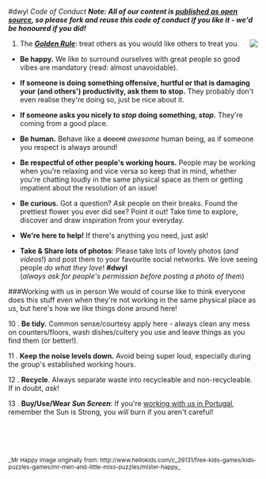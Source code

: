 #dwyl _Code of Conduct_
_**Note: All of our content is [published as open source](https://github.com/dwyl/intellectual-property), so please fork and reuse this code of conduct if you like it - we'd be honoured if you did!**_

<img align="right" src="https://cloud.githubusercontent.com/assets/4185328/18620097/e2cf51e2-7e03-11e6-8a66-9fce1d709fc6.jpg"/>


1. The [***Golden Rule***](https://en.wikipedia.org/wiki/Golden_Rule): treat others as you would like others to treat you.

+ **Be happy.** We like to surround ourselves with great people so good vibes are mandatory (read: almost unavoidable).

+ **If someone is doing something offensive, hurtful or that is damaging your (and others') productivity, ask them to stop.** They probably don't even realise they're doing so, just be nice about it.

+ **If someone asks you nicely to _stop_ doing something, _stop_.** They're coming from a good place.

+ **Be human.** Behave like a ~~decent~~ *awesome* human being, as if someone you respect is always around! 

+ **Be respectful of other people's working hours.** People may be working when you're relaxing and vice versa so keep that in mind, whether you're chatting loudly in the same physical space as them or getting impatient about the resolution of an issue!

+ **Be curious.** Got a question? *Ask* people on their breaks. Found the prettiest flower you ever did see? Point it out! Take time to explore, discover and draw inspiration from your everyday.

+ **We're here to help!** If there's anything you need, just ask!

+ **Take & Share lots of photos**: Please take lots of lovely photos (*and videos*!) and post them to your favourite social networks. We love seeing people _do what they love_! **#dwyl**    
(*always ask for people's permission before posting a photo of them*)

###Working with us in person
We would of course like to think everyone does this stuff even when they're not working in the same physical place as us, but here's how we like things done around here!

10 . **Be tidy.** Common sense/courtesy apply here - always clean any mess on counters/floors, wash dishes/cultery you use and leave things as you find them (or better!).

11 . **Keep the noise levels down.** Avoid being super loud, especially during the group's established working hours.

12 . **Recycle**. Always separate waste into recycleable and non-recycleable. If in doubt, *ask*!

13 . **Buy/Use/Wear _Sun Screen_**: If you're [working with us in Portugal](https://github.com/dwyl/summer-2015), remember the Sun is Strong, you _will_ burn if you aren't careful!


<br/>
<br/>
<br/>
<br/>
<small>_Mr Happy image originally from: http://www.hellokids.com/c_29131/free-kids-games/kids-puzzles-games/mr-men-and-little-miss-puzzles/mister-happy_</small>